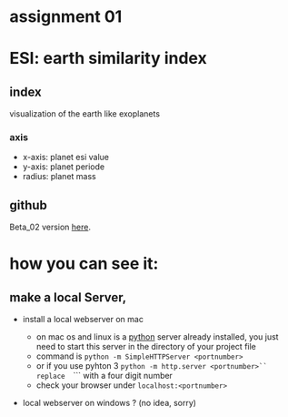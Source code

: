 # assignment 01 
# ESI: earth similarity index

## index

visualization of the earth like exoplanets

### axis
* x-axis: planet esi value
* y-axis: planet periode
* radius: planet mass

## github 

Beta_02 version [here](https://github.com/drensove/workspace2017-d3-js/blob/presenting_ESI_data/02_data_fun/index.html).


# how you can see it:
## make a local Server,

* install a local webserver on mac
    * on mac os and linux is a [python](https://www.python.org/) server already installed, you just need to start this server in the directory of your project file
    * command is ```python -m SimpleHTTPServer <portnumber>```
    * or if you use pyhton 3 ```python -m http.server <portnumber>``
    replace  ```<portnumber>``` with a four digit number
    * check your browser under  ```localhost:<portnumber>```

* local webserver on windows ? (no idea, sorry)